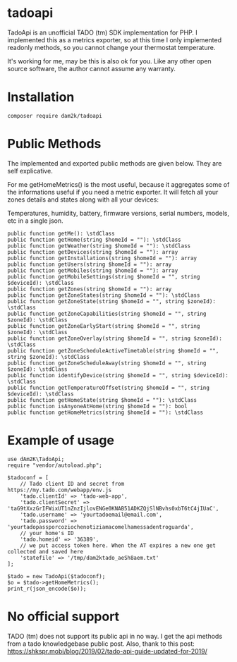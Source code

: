 # tadoapi
TadoApi is an unofficial TADO (tm) SDK implementation for PHP. I implemented this as a metrics exporter, so at this time I only implemented readonly methods, so you cannot change your thermostat temperature.

It's working for me, may be this is also ok for you. Like any other open source software, the author cannot assume any warranty.
# Installation
```
composer require dam2k/tadoapi
```
# Public Methods
The implemented and exported public methods are given below. They are self explicative.

For me getHomeMetrics() is the most useful, because it aggregates some of the informations useful if you need a metric exporter.
It will fetch all your zones details and states along with all your devices:

Temperatures, humidity, battery, firmware versions, serial numbers, models, etc in a single json. 
```
public function getMe(): \stdClass
public function getHome(string $homeId = ""): \stdClass
public function getWeather(string $homeId = ""): \stdClass
public function getDevices(string $homeId = ""): array
public function getInstallations(string $homeId = ""): array
public function getUsers(string $homeId = ""): array
public function getMobiles(string $homeId = ""): array
public function getMobileSettings(string $homeId = "", string $deviceId): \stdClass
public function getZones(string $homeId = ""): array
public function getZoneStates(string $homeId = ""): \stdClass
public function getZoneState(string $homeId = "", string $zoneId): \stdClass
public function getZoneCapabilities(string $homeId = "", string $zoneId): \stdClass
public function getZoneEarlyStart(string $homeId = "", string $zoneId): \stdClass
public function getZoneOverlay(string $homeId = "", string $zoneId): \stdClass
public function getZoneScheduleActiveTimetable(string $homeId = "", string $zoneId): \stdClass
public function getZoneScheduleAway(string $homeId = "", string $zoneId): \stdClass
public function identifyDevice(string $homeId = "", string $deviceId): \stdClass
public function getTemperatureOffset(string $homeId = "", string $deviceId): \stdClass
public function getHomeState(string $homeId = ""): \stdClass
public function isAnyoneAtHome(string $homeId = ""): bool
public function getHomeMetrics(string $homeId = ""): \stdClass
```
# Example of usage
```
use dAm2K\TadoApi;
require "vendor/autoload.php";

$tadoconf = [
    // Tado client ID and secret from https://my.tado.com/webapp/env.js
    'tado.clientId' => 'tado-web-app',
    'tado.clientSecret' => 'taG9tXxzGrIFWixUT1nZnzIjlovENGe0KNAB51ADKZQjSlNBvhs0xbT6tC4jIUaC',
    'tado.username' => 'yourtadoemail@email.com',
    'tado.password' => 'yourtadopassporcoziochenotiziamacomelhamessadentroguarda',
    // your home's ID
    'tado.homeid' => '36389',
    // we put access token here. When the AT expires a new one get collected and saved here
    'statefile' => '/tmp/dam2ktado_aeSh8aem.txt' 
];

$tado = new TadoApi($tadoconf);
$o = $tado->getHomeMetrics();
print_r(json_encode($o));
```
# No official support
TADO (tm) does not support its public api in no way. I get the api methods from a tado knowledgebase public post.
Also, thank to this post: https://shkspr.mobi/blog/2019/02/tado-api-guide-updated-for-2019/

